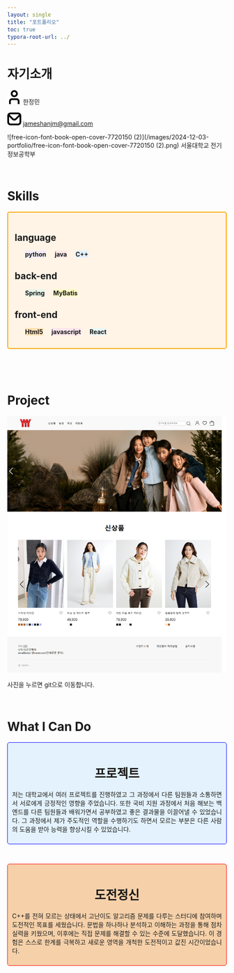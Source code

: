 ```yaml
---
layout: single
title: "포트폴리오"
toc: true
typora-root-url: ../
---
```


# 자기소개



![free-icon-font-user-3917546](/images/2021-12-02-portfolio/free-icon-font-user-3917546.png)  한정민

![free-icon-font-envelope-3916632](/images/2024-12-03-portfolio/free-icon-font-envelope-3916632.png)  jameshanjm@gmail.com

![free-icon-font-book-open-cover-7720150 (2)](/images/2024-12-03-portfolio/free-icon-font-book-open-cover-7720150 (2).png)  서울대학교 전기정보공학부

<br/>



# Skills
<div style="border: 2px solid orange; padding: 15px; border-radius: 5px; background-color: #FFF4E6;">
  <div>
      <h2><b>language</b></h2>
    </div>
    <ul>
        <li style="background-color: #F4ECF7; display: inline-block;"><b>python</b></li>
        &nbsp;&nbsp;&nbsp;
        <li style="background-color: #ffe6e6; display: inline-block;"><b>java</b></li>
        &nbsp;&nbsp;&nbsp;
        <li style="background-color: #E3F2FD; display: inline-block;"><b>C++</b></li>
    </ul>
    <div>
        <h2><b>back-end</b></h2>
    </div>
    <ul>
        <li style="background-color: #E8F5E9; display: inline-block;"><b>Spring</b></li>
        &nbsp;&nbsp;&nbsp;
        <li style="background-color: #FFF9C4; display: inline-block;"><b>MyBatis</b></li>
    </ul>
    <div>
        <h2><b>front-end</b></h2>
    </div>
    <ul>
        <li style="background-color: #FFE0B2; display: inline-block;"><b>Html5</b></li>
        &nbsp;&nbsp;&nbsp;
        <li style="background-color: #FCE4EC; display: inline-block;"><b>javascript</b></li>
        &nbsp;&nbsp;&nbsp;
        <li style="background-color: #E8F8F5; display: inline-block;"><b>React</b></li>
    </ul>
</div>

&nbsp;&nbsp;&nbsp;

&nbsp;&nbsp;&nbsp;


# Project



[![prpoject](/images/2021-12-02-portfolio/prpoject.png)](https://github.com/Hans975/team_project2)

사진을 누르면 git으로 이동합니다.

<br/>





# What I Can Do

<div style='border: 1px solid blue; padding: 10px; border-radius: 5px; background-color: #E3F2FD; mad-width:300px'>
    <h1 style="text-align: center;">
        <b>프로젝트</b>
    </h1>
    <p style="text-align: justify">
    저는 대학교에서 여러 프로젝트를 진행하였고 그 과정에서 다른 팀원들과 소통하면서 서로에게 긍정적인 영향을 주었습니다. 또한 국비 지원 과정에서 처음 해보는 백엔드를 다른 팀원들과 배워가면서 공부하였고 좋은 결과물을 이끌어낼 수 있었습니다. 그 과정에서 제가 주도적인 역할을 수행하기도 하면서 모르는 부분은 다른 사람의 도움을 받아 능력을 향상시킬 수 있었습니다.
    </p>
</div>

&nbsp;&nbsp;&nbsp;

<div style='border: 1px solid red; padding: 10px; border-radius: 5px; background-color: #F5D0A9; mad-width:300px'>
    <h1 style="text-align: center;">
        <b>도전정신</b>
    </h1>
    <p style="text-align: justify">
    C++를 전혀 모르는 상태에서 고난이도 알고리즘 문제를 다루는 스터디에 참여하며 도전적인 목표를 세웠습니다. 문법을 하나하나 분석하고 이해하는 과정을 통해 점차 실력을 키웠으며, 이후에는 직접 문제를 해결할 수 있는 수준에 도달했습니다. 이 경험은 스스로 한계를 극복하고 새로운 영역을 개척한 도전적이고 값진 시간이었습니다.
    </p>
</div>






